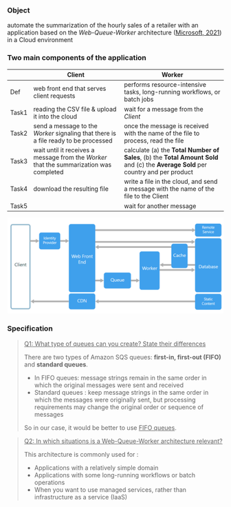 ### Object

automate the summarization of the hourly sales of a retailer with an application based on the *Web-Queue-Worker* architecture ([Microsoft, 2021](https://docs.microsoft.com/en-us/azure/architecture/guide/architecture-styles/web-queue-worker)) in a Cloud environment



### Two main components of the application

|       | Client                                                       | Worker                                                       |
| ----- | ------------------------------------------------------------ | ------------------------------------------------------------ |
| Def   | web front end that serves client requests                    | performs resource-intensive tasks, long-running workflows, or batch jobs |
| Task1 | reading the CSV file & upload it into the cloud              | wait for a message from the *Client*                         |
| Task2 | send a message to the *Worker* signaling that there is a file ready to be processed | once the message is received with the name of the file to process, read the file |
| Task3 | wait until it receives a message from the *Worker* that the summarization was completed | calculate (a) the **Total Number of Sales**, (b) the **Total Amount Sold** and (c) the **Average Sold** per country and per product |
| Task4 | download the resulting file                                  | write a file in the cloud, and send a message with the name of the file to the Client |
| Task5 |                                                              | wait for another message                                     |

<img src="images/image-20211227203717184.png" alt="image-20211227203717184" style="zoom:50%;" />





### Specification

> <u>Q1:  What type of queues can you create? State their differences</u>
>
> There are two types of Amazon SQS queues: **first-in, first-out (FIFO)** and **standard queues**. 
>
> - In FIFO queues: message strings remain in the same order in which the original messages were sent and received
> - Standard queues : keep message strings in the same order in which the messages were originally sent, but processing requirements may change the original order or sequence of messages
>
> So in our case, it would be better to use <u>FIFO queues</u>.



> <u>Q2: In which situations is a Web-Queue-Worker architecture relevant?</u>
>
> This architecture is commonly used for :
>
> - Applications with a relatively simple domain
> - Applications with some long-running workflows or batch operations
> - When you want to use managed services, rather than infrastructure as a service (IaaS)